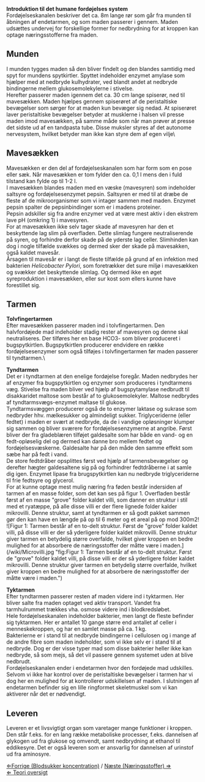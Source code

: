 **Introduktion til det humane fordøjelses system**\
Fordøjelseskanalen beskriver det ca. 8m lange rør som går fra munden til
åbningen af endetarmen, og som maden passerer i gennem. Maden udsættes
undervej for forskellige former for nedbrydning for at kroppen kan
optage næringsstofferne fra maden.

Munden
------

I munden tygges maden så den bliver findelt og den blandes samtidig med
spyt for mundens spytkirtler. Spyttet indeholder enzymet amylase som
hjælper med at nedbryde kulhydrater, ved blandt andet at nedbryde
bindingerne mellem glukosemolekylerne i stivelse.\
 Herefter passerer maden igennem det ca. 30 cm lange spiserør, ned til
mavesækken. Maden hjælpes gennem spiserøret af de peristaltiske
bevægelser som sørger for at maden kun bevæger sig nedad. At spiserøret
laver peristaltiske bevægelser betyder at musklerne i halsen vil presse
maden imod mavesækken, på samme måde som når man prøver at presse det
sidste ud af en tandpasta tube. Disse muksler styres af det autonome
nervesystem, hvilket betyder man ikke kan styre dem af egen vilje\

Mavesækken
----------

Mavesækken er den del af fordøjelseskanalen som har form som en pose
eller sæk. Når mavesækken er tom fylder den ca. 0,1 l mens den i fuld
tilstand kan fylde op til 1-2 l.\
I mavesækken blandes maden med en væske (mavesyren) som indeholder
saltsyre og fordøjelsesenzymet pepsin. Saltsyren er med til at dræbe de
fleste af de mikroorganismer som vi intager sammen med maden. Enzymet
pepsin spalter de pepsinbindinger som er i madens proteiner.\
 Pepsin adskiller sig fra andre enzymer ved at være mest aktiv i den
ekstrem lave pH (omkring 1) i mavesyren.\
 For at mavesækken ikke selv tager skade af mavesyren har den et
beskyttende lag slim på overfladen. Dette slimlag fungere
neutraliserende på syren, og forhindre derfor skade på de yderste lag
celler. Slimhinden kan dog i nogle tilfælde svækkes og dermed sker der
skade på mavesakken, også kaldet mavesår.\
 Årsagen til mavesår er i langt de fleste tilfælde på grund af en
infektion med bakterien *Helicobacter Pylori*, som foretrækker det sure
miljø i mavesækken og svækker det beskyttende slimlag. Og dermed ikke en
øget syreproduktion i mavesækken, eller sur kost som ellers kunne have
forestillet sig.

Tarmen
------

**Tolvfingertarmen**\
Efter mavesækken passerer maden ind i tolvfingertarmen. Den
halvfordøjede mad indeholder stadig rester af mavesyren og denne skal
neutraliseres. Der tilføres her en base HCO3- som bliver produceret i
bugspytkirtlen. Bugspytkirtlen producerer endvidere en række
fordøjelsesenzymer som også tilføjes i tolvfingertarmen før maden
passerer til tyndtarmen.\

**Tyndtarmen**\
Det er i tyndtarmen at den enelige fordøjelse foregår. Maden nedbrydes
her af enzymer fra bugspytkirtlen og enzymer som produceres i
tyndtarmens væg. Stivelse fra maden bliver ved hjælp af bugspytamylase
nedbrudt til disakkaridet maltose som består af to glukosemolekyler.
Maltose nedbrydes af tyndtarmsvægs-enzymet maltase til glukose.\
 Tyndtarmsvæggen producerer også de to enzymer laktase og sukrase som
nedbryder hhv. mælkesukker og almindeligt sukker. Triglyceriderne (eller
fedtet) i maden er svært at nedbryde, da de i vandige opløsninger
klumper sig sammen og bliver sværere for fordøjelsesenzymerne at
angribe. Først bliver der fra gladeblæren tilføjet galdesalte som har
både en vand- og en fedt-opløselig del og dermed kan danne bro mellem
fedtet og fordøjelsesvæskerne. Galdesalte har på den måde den samme
effekt som sæbe har på fedt i vand.\
De store fedtdråber opsplittes først ved hjælp af tarmensbevægelser og
derefter hægter galdesaltene sig på og forhindrer fedtdråberne i at
samle dig igen. Enzymet lipase fra brugspytkirtlen kan nu nedbryde
triglyceriderne til frie fedtsyre og glycerol.\
 For at kunne optage mest mulig næring fra føden består indersiden af
tarmen af en masse folder, som det kan ses på figur 1. Overfladen består
først af en masse "grove" folder kaldet villi, som danner en struktur i
stil med et ryatæppe, på alle disse villi er der flere lignede folder
kalder mikrovilli. Denne struktur, samt at tyndtarmen er så godt pakket
sammen gør den kan have en længde på op til 6 meter og et areal på op
mod 300m2!\
 ![Figur 1: Tarmen består af en to-delt struktur. Først de "grove"
folder kaldet villi, på disse villi er der så yderligere folder kaldet
mikrovilli. Denne struktur giver tarmen en betydelig større overfalde,
hvilket giver kroppen en bedre mulighed for at absorbere de
næringsstoffer der måtte være i
maden.](/wiki/Microvilli.jpg "fig:Figur 1: Tarmen består af en to-delt struktur. Først de "grove" folder kaldet villi, på disse villi er der så yderligere folder kaldet mikrovilli. Denne struktur giver tarmen en betydelig større overfalde, hvilket giver kroppen en bedre mulighed for at absorbere de næringsstoffer der måtte være i maden.")

**Tyktarmen**\
Efter tyndtarmen passerer resten af maden videre ind i tyktarmen. Her
bliver salte fra maden optaget ved aktiv transport. Vandet fra
tarmhulrummet trækkes vha. osmose videre ind i blodkredsløbet.\
 Hele fordøjelseskanalen indeholder bakterier, men langt de fleste
befinder sig tyktarmen. Her er antallet 10 gange større end antallet af
celler i menneskekroppen, og har en samlet masse på ca. 1 kg.\
Bakterierne er i stand til at nedbryde bindingerne i cellulosen og i
mange af de andre fibre som maden indeholder, som vi ikke selv er i
stand til at nedbryde. Dog er der visse typer mad som disse bakterier
heller ikke kan nedbryde, så som mejs, så det vil passere gennem
systemet uden at blive nedbrudt.\
 Fordøjelseskanalen ender i endetarmen hvor den fordøjede mad udskilles.
Selvom vi ikke har kontrol over de peristaltiske bevægelser i tarmen har
vi dog her en mulighed for at kontrollerer udskillelsen af maden. I
slutningen af endetarmen befinder sig en lille ringformet skeletmuskel
som vi kan aktiverer når det er nødvendigt.

Leveren
-------

Leveren er et livsvigtigt organ som varetager mange funktioner i
kroppen. Den står f.eks. for en lang række metaboliske processer, f.eks.
dannelsen af glykogen ud fra glukose og omvendt, samt nedbrydning at
ethanol til eddikesyre. Det er også leveren som er ansvarlig for
dannelsen af urinstof ud fra aminosyre.

[⇐Forrige (Blodsukker
koncentration)](/wiki/Blodsukker_koncentration "wikilink") / [Næste
(Næringsstoffer) ⇒](/wiki/Næringsstoffer "wikilink")\
[⇐ Teori oversigt ](/wiki/Bio-Kemi "wikilink")

